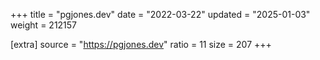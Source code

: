 +++
title = "pgjones.dev"
date = "2022-03-22"
updated = "2025-01-03"
weight = 212157

[extra]
source = "https://pgjones.dev"
ratio = 11
size = 207
+++
